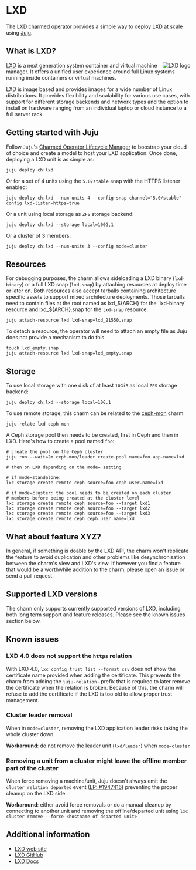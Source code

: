# LXD

The [LXD charmed operator](https://github.com/canonical/charm-lxd) provides a simple way to deploy [LXD](https://ubuntu.com/lxd) at scale using [Juju](https://jaas.ai/).

## What is LXD?

<img align="right" alt="LXD logo" src="https://documentation.ubuntu.com/lxd/en/latest/_static/tag.png">

[LXD](https://linuxcontainers.org/lxd/introduction/) is a next generation system container and virtual machine manager. It offers a unified user experience around full Linux systems running inside containers or virtual machines.

LXD is image based and provides images for a wide number of Linux distributions. It provides flexibility and scalability for various use cases, with support for different storage backends and network types and the option to install on hardware ranging from an individual laptop or cloud instance to a full server rack.

## Getting started with Juju

Follow `Juju`'s [Charmed Operator Lifecycle Manager](https://juju.is/docs/olm) to boostrap your cloud of choice and create a model to host your LXD application. Once done, deploying a LXD unit is as simple as:

```shell
juju deploy ch:lxd
```

Or for a set of 4 units using the `5.0/stable` snap with the HTTPS listener enabled:

```shell
juju deploy ch:lxd --num-units 4 --config snap-channel="5.0/stable" --config lxd-listen-https=true
```

Or a unit using local storage as `ZFS` storage backend:

```shell
juju deploy ch:lxd --storage local=100G,1
```

Or a cluster of 3 members:

```shell
juju deploy ch:lxd --num-units 3 --config mode=cluster
```

## Resources

For debugging purposes, the charm allows sideloading a LXD binary (`lxd-binary`) or a full LXD snap (`lxd-snap`) by attaching resources at deploy time or later on. Both resources also accept tarballs containing architecture specific assets to support mixed architecture deployments. Those tarballs need to contain files at the root named as lxd_${ARCH} for the `lxd-binary` resource and lxd_${ARCH}.snap for the `lxd-snap` resource.

```shell
juju attach-resource lxd lxd-snap=lxd_21550.snap
```

To detach a resource, the operator will need to attach an empty file as Juju does not provide a mechanism to do this.

```shell
touch lxd_empty.snap
juju attach-resource lxd lxd-snap=lxd_empty.snap
```

## Storage

To use local storage with one disk of at least `10GiB` as local `ZFS` storage backend:

```shell
juju deploy ch:lxd --storage local=10G,1
```

To use remote storage, this charm can be related to the [ceph-mon](https://charmhub.io/ceph-mon) charm:

```shell
juju relate lxd ceph-mon
```

A Ceph storage pool then needs to be created, first in Ceph and then in LXD. Here's how to create a pool named `foo`:

```shell
# create the pool on the Ceph cluster
juju run --wait=2m ceph-mon/leader create-pool name=foo app-name=lxd

# then on LXD depending on the mode= setting

# if mode=standalone:
lxc storage create remote ceph source=foo ceph.user.name=lxd

# if mode=cluster: the pool needs to be created on each cluster
# members before being created at the cluster level
lxc storage create remote ceph source=foo --target lxd1
lxc storage create remote ceph source=foo --target lxd2
lxc storage create remote ceph source=foo --target lxd3
lxc storage create remote ceph ceph.user.name=lxd
```

## What about feature XYZ?

In general, if something is doable by the LXD API, the charm won't replicate the feature to avoid duplication and other problems like desynchronisation between the charm's view and LXD's view. If however you find a feature that would be a worthwhile addition to the charm, please open an issue or send a pull request.

## Supported LXD versions

The charm only supports currently supported versions of LXD, including both long term support and feature releases. Please see the known issues section below.

## Known issues

### LXD 4.0 does not support the `https` relation

With LXD 4.0, `lxc config trust list --format csv` does not show the certificate name provided when adding the certificate. This prevents the charm from adding the `juju-relation-` prefix that is required to later remove the certificate when the relation is broken. Because of this, the charm will refuse to add the certificate if the LXD is too old to allow proper trust management.

### Cluster leader removal

When in `mode=cluster`, removing the LXD application leader risks taking the whole cluster down.

**Workaround**: do not remove the leader unit (`lxd/leader`) when `mode=cluster`

### Removing a unit from a cluster might leave the offline member part of the cluster

When force removing a machine/unit, Juju doesn't always emit the `cluster_relation_departed` event ([LP: #1947416](https://bugs.launchpad.net/bugs/1947416)) preventing the proper cleanup on the LXD side.

**Workaround**: either avoid force removals or do a manual cleanup by connecting to another unit and removing the offline/departed unit using `lxc cluster remove --force <hostname of departed unit>`

## Additional information

- [LXD web site](https://ubuntu.com/lxd)
- [LXD GitHub](https://github.com/canonical/lxd/)
- [LXD Docs](https://documentation.ubuntu.com/lxd/en/latest/)
